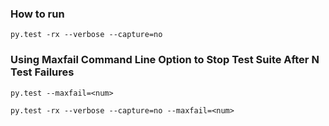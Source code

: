 ### How to run

```
py.test -rx --verbose --capture=no
```


### Using Maxfail Command Line Option to Stop Test Suite After N Test Failures
```
py.test --maxfail=<num>
```

```
py.test -rx --verbose --capture=no --maxfail=<num>
```